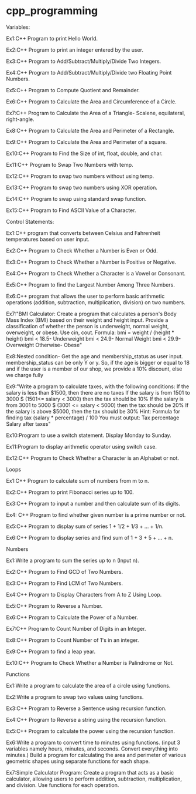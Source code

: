 # cpp_programming

Variables:

Ex1:C++ Program to print Hello World.

Ex2:C++ Program to print an integer entered by the user.

Ex3:C++ Program to Add/Subtract/Multiply/Divide Two Integers.

Ex4:C++ Program to Add/Subtract/Multiply/Divide two Floating Point Numbers.

Ex5:C++ Program to Compute Quotient and Remainder.

Ex6:C++ Program to Calculate the Area and Circumference of a Circle.

Ex7:C++ Program to Calculate the Area of a Triangle- Scalene, equilateral, right-angle.

Ex8:C++ Program to Calculate the Area and Perimeter of a Rectangle.

Ex9:C++ Program to Calculate the Area and Perimeter of a square.

Ex10:C++ Program to Find the Size of int, float, double, and char.

Ex11:C++ Program to Swap Two Numbers with temp.

Ex12:C++ Program to swap two numbers without using temp.

Ex13:C++ Program to swap two numbers using XOR operation. 

Ex14:C++ Program to swap using standard swap function.

Ex15:C++ Program to Find ASCII Value of a Character.

Control Statements:

Ex1:C++ program that converts between Celsius and Fahrenheit temperatures based on user input. 

Ex2:C++ Program to Check Whether a Number is Even or Odd.

Ex3:C++ Program to Check Whether a Number is Positive or Negative.

Ex4:C++ Program to Check Whether a Character is a Vowel or Consonant.

Ex5:C++ Program to find the Largest Number Among Three Numbers.

Ex6:C++ program that allows the user to perform basic arithmetic operations (addition, subtraction, multiplication, division) on two numbers.

Ex7:"BMI Calculator: Create a program that calculates a person's Body Mass Index (BMI) based on their weight and height input. Provide a classification of whether the person is underweight, normal weight, overweight, or obese. Use cin, cout. Formula: bmi = weight / (height * height)
bmi < 18.5- Underweight
bmi < 24.9- Normal Weight
bmi < 29.9- Overweight
Otherwise- Obese"

Ex8:Nested condition- Get the age and membership_status as user input. membership_status can be only Y or y. So, if the age is bigger or equal to 18 and if the user is a member of our shop, we provide a 10% discount, else we charge fully


Ex9:"Write a program to calculate taxes, with the following conditions:
If the salary is less than $1500, then there are no taxes
If the salary is from 1501 to 3000 $ (1501<= salary < 3000) then the tax should be 10%
If the salary is from 3001 to 5000 $ (3001 <= salary < 5000) then the tax should be 20%
If the salary is above $5000, then the tax should be 30%
Hint: Formula for finding tax (salary * percentage) / 100
You must output:
Tax percentage
Salary after taxes"

Ex10:Program to use a switch statement. Display Monday to Sunday.

Ex11:Program to display arithmetic operator using switch case.

Ex12:C++ Program to Check Whether a Character is an Alphabet or not.

Loops

Ex1:C++ Program to calculate sum of numbers from m to n.

Ex2:C++ Program to print Fibonacci series up to 100.

Ex3:C++ Program to input a number and then calculate sum of its digits.

Ex4: C++ Program to find whether given number is a prime number or not.

Ex5:C++ Program to display sum of series 1 + 1/2 + 1/3 + ... + 1/n.

Ex6:C++ Program to display series and find sum of 1 + 3 + 5 + ... + n.

Numbers

Ex1:Write a program to sum the series up to n (Input n).

Ex2:C++ Program to Find GCD of Two Numbers.

Ex3:C++ Program to Find LCM of Two Numbers.

Ex4:C++ Program to Display Characters from A to Z Using Loop.

Ex5:C++ Program to Reverse a Number.

Ex6:C++ Program to Calculate the Power of a Number.

Ex7:C++ Program to Count Number of Digits in an Integer.

Ex8:C++ Program to Count Number of 1's in an integer.

Ex9:C++ Program to find a leap year.

Ex10:C++ Program to Check Whether a Number is Palindrome or Not.

Functions

Ex1:Write a program to calculate the area of a circle using functions.

Ex2:Write a program to swap two values using functions.

Ex3:C++ Program to Reverse a Sentence using recursion function.  

Ex4:C++ Program to Reverse a string using the recursion function.

Ex5:C++ Program to calculate the power using the recursion function.

Ex6:Write a program to convert time to minutes using functions. (input 3 variables namely hours, minutes, and seconds. Convert everything into minutes.)
Build a program for calculating the area and perimeter of various geometric shapes  using separate functions for each shape.

Ex7:Simple Calculator Program: Create a program that acts as a basic calculator, allowing users to perform addition, subtraction, multiplication, and division. Use functions for each operation.
